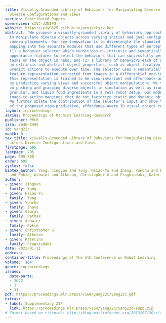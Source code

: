 ```yaml
---
title: Visually-Grounded Library of Behaviors for Manipulating Diverse Objects across
  Diverse Configurations and Views
section: Contributed Papers
openreview: sIVC-oZN1PQ
website: https://yjy0625.github.io/projects/v-be/
abstract: 'We propose a visually-grounded library of behaviors approach for learning
  to manipulate diverse objects across varying initial and goal configurations and
  camera placements. Our key innovation is to disentangle the standard image-to-action
  mapping into two separate modules that use different types of perceptual input:
  (1) a behavior selector which conditions on intrinsic and semantically-rich object
  appearance features to select the behaviors that can successfully perform the desired
  tasks on the object in hand, and (2) a library of behaviors each of which conditions
  on extrinsic and abstract object properties, such as object location and pose, to
  predict actions to execute over time. The selector uses a semantically-rich 3D object
  feature representation extracted from images in a differential end-to-end manner.
  This representation is trained to be view-invariant and affordance-aware using self-supervision,
  by predicting varying views and successful object manipulations. We test our framework
  on pushing and grasping diverse objects in simulation as well as transporting rigid,
  granular, and liquid food ingredients in a real robot setup. Our model outperforms
  image-to-action mappings that do not factorize static and dynamic object properties.
  We further ablate the contribution of the selector’s input and show the benefits
  of the proposed view-predictive, affordance-aware 3D visual object representations.'
layout: inproceedings
series: Proceedings of Machine Learning Research
publisher: PMLR
issn: 2640-3498
id: yang22c
month: 0
tex_title: Visually-Grounded Library of Behaviors for Manipulating Diverse Objects
  across Diverse Configurations and Views
firstpage: 695
lastpage: 705
page: 695-705
order: 695
cycles: false
bibtex_author: Yang, Jingyun and Tung, Hsiao-Yu and Zhang, Yunchu and Pathak, Gaurav
  and Pokle, Ashwini and Atkeson, Christopher G and Fragkiadaki, Katerina
author:
- given: Jingyun
  family: Yang
- given: Hsiao-Yu
  family: Tung
- given: Yunchu
  family: Zhang
- given: Gaurav
  family: Pathak
- given: Ashwini
  family: Pokle
- given: Christopher G
  family: Atkeson
- given: Katerina
  family: Fragkiadaki
date: 2022-01-11
address:
container-title: Proceedings of The 5th Conference on Robot Learning
volume: '164'
genre: inproceedings
issued:
  date-parts:
  - 2022
  - 1
  - 11
pdf: https://proceedings.mlr.press/v164/yang22c/yang22c.pdf
extras:
- label: Supplementary ZIP
  link: https://proceedings.mlr.press/v164/yang22c/yang22c-supp.zip
# Format based on citeproc: http://blog.martinfenner.org/2013/07/30/citeproc-yaml-for-bibliographies/
---
```

